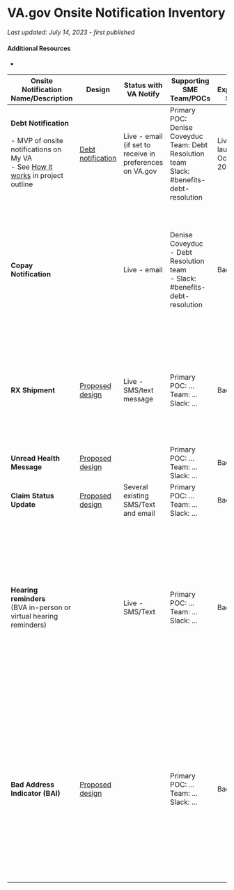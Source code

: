 # VA.gov Onsite Notification Inventory
_Last updated: July 14, 2023 - first published_

#### Additional Resources
- 

| Onsite Notification Name/Description | Design |	Status with VA Notify	| Supporting SME Team/POCs |	Auth Experience Status | Additional Notes |
|--------------------------------------|---------|------------------------|--------------------------|-------------------------|-------|
| **Debt Notification** <br/><br/>- MVP of onsite notifications on My VA <br/>- See [How it works](https://github.com/department-of-veterans-affairs/va.gov-team/tree/master/products/identity-personalization/onsite-notifications/mvp#how-it-works) in project outline | [Debt notification](https://www.sketch.com/s/9b0e6efc-423a-4354-9db3-ab2083d566c9/a/rb3RzvK) | Live - email (if set to receive in preferences on VA.gov | Primary POC: Denise Coveyduc <br/>Team: Debt Resolution team <br/>Slack: #benefits-debt-resolution | Live - launched October 2022 |
| **Copay Notification** | | Live - email | Denise Coveyduc <br/>- Debt Resolution team <br/>- Slack: #benefits-debt-resolution | Backlog | Dependent on enhancement to existing email notification to pass additional identifier through to VA Notify in order for My VA to leverage on VA.gov | 
| **RX Shipment** | [Proposed design](https://www.sketch.com/s/9b0e6efc-423a-4354-9db3-ab2083d566c9/a/3oKZkyd) | Live - SMS/text message | Primary POC: ... <br/>Team: ... <br/>Slack: ...  | Backlog | Dependent on enhancement to existing SMS notification for additional identifier in order for My VA to leverage on VA.gov | 
| **Unread Health Message** | [Proposed design](https://www.sketch.com/s/9b0e6efc-423a-4354-9db3-ab2083d566c9/a/3oKZkyd) |                                   |   Primary POC: ... <br/>Team: ... <br/>Slack: ...  | Backlog | |
| **Claim Status Update** | [Proposed design](https://www.sketch.com/s/9b0e6efc-423a-4354-9db3-ab2083d566c9/a/3oKZkyd) | Several existing SMS/Text and email | Primary POC: ... <br/>Team: ... <br/>Slack: ... | Backlog | |
| **Hearing reminders** <br/> (BVA in-person or virtual hearing reminders) |     | Live - SMS/Text | Primary POC: ... <br/>Team: ... <br/>Slack: ... | Backlog | These include really helpful information, which we can surface in VA.gov if technically possible. Numbers are smaller than prescription shipment notifications, but appeals hearings are extremely important for those they affect.|
| **Bad Address Indicator (BAI)**| [Proposed design](https://www.sketch.com/s/9b0e6efc-423a-4354-9db3-ab2083d566c9/a/3oKZkyd) |   | Primary POC: ... <br/>Team: ... <br/>Slack: ... | Backlog | Email campaign previously conducted to prompt Veterans to update addresses but didn't get us much engagement as desired, proposal to use an onsite notification to encourage users to update addresses as a second wave attempt |
